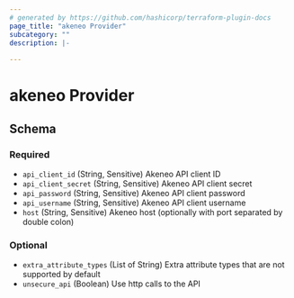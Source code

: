 ```yaml
---
# generated by https://github.com/hashicorp/terraform-plugin-docs
page_title: "akeneo Provider"
subcategory: ""
description: |-
  
---
```


# akeneo Provider





<!-- schema generated by tfplugindocs -->
## Schema

### Required

- `api_client_id` (String, Sensitive) Akeneo API client ID
- `api_client_secret` (String, Sensitive) Akeneo API client secret
- `api_password` (String, Sensitive) Akeneo API client password
- `api_username` (String, Sensitive) Akeneo API client username
- `host` (String, Sensitive) Akeneo host (optionally with port separated by double colon)

### Optional

- `extra_attribute_types` (List of String) Extra attribute types that are not supported by default
- `unsecure_api` (Boolean) Use http calls to the API
